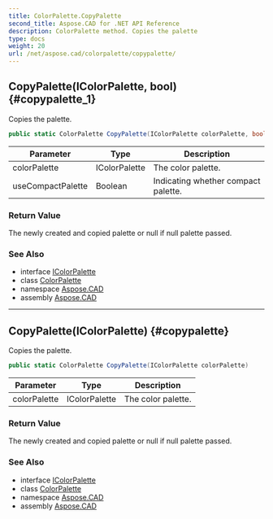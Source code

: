 ```yaml
---
title: ColorPalette.CopyPalette
second_title: Aspose.CAD for .NET API Reference
description: ColorPalette method. Copies the palette
type: docs
weight: 20
url: /net/aspose.cad/colorpalette/copypalette/
---
```

## CopyPalette(IColorPalette, bool) {#copypalette_1}

Copies the palette.

```csharp
public static ColorPalette CopyPalette(IColorPalette colorPalette, bool useCompactPalette)
```

| Parameter | Type | Description |
| --- | --- | --- |
| colorPalette | IColorPalette | The color palette. |
| useCompactPalette | Boolean | Indicating whether compact palette. |

### Return Value

The newly created and copied palette or null if null palette passed.

### See Also

* interface [IColorPalette](../../icolorpalette/)
* class [ColorPalette](../)
* namespace [Aspose.CAD](../../../aspose.cad/)
* assembly [Aspose.CAD](../../../)

---

## CopyPalette(IColorPalette) {#copypalette}

Copies the palette.

```csharp
public static ColorPalette CopyPalette(IColorPalette colorPalette)
```

| Parameter | Type | Description |
| --- | --- | --- |
| colorPalette | IColorPalette | The color palette. |

### Return Value

The newly created and copied palette or null if null palette passed.

### See Also

* interface [IColorPalette](../../icolorpalette/)
* class [ColorPalette](../)
* namespace [Aspose.CAD](../../../aspose.cad/)
* assembly [Aspose.CAD](../../../)


